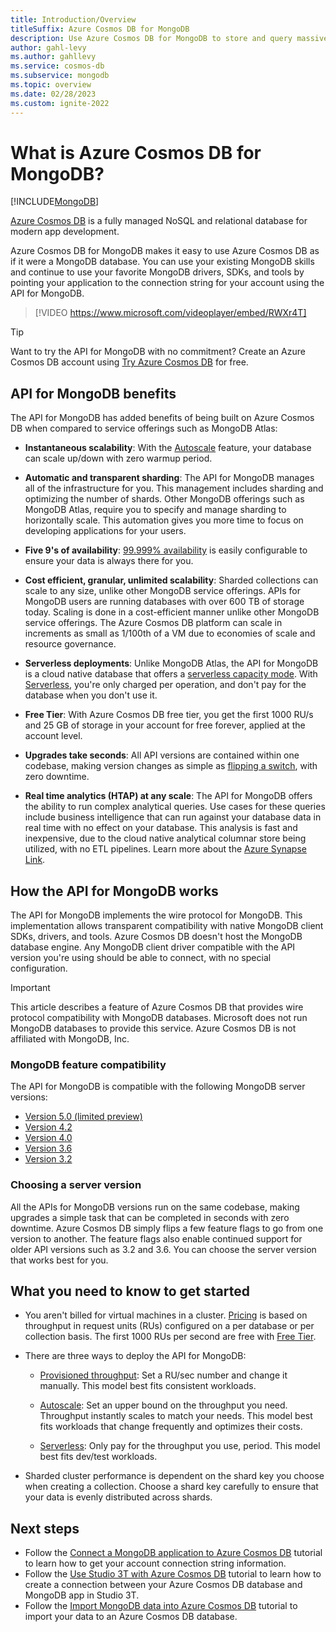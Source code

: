 ```yaml
---
title: Introduction/Overview
titleSuffix: Azure Cosmos DB for MongoDB
description: Use Azure Cosmos DB for MongoDB to store and query massive amounts of data using popular open-source drivers.
author: gahl-levy
ms.author: gahllevy
ms.service: cosmos-db
ms.subservice: mongodb
ms.topic: overview
ms.date: 02/28/2023
ms.custom: ignite-2022
---
```


# What is Azure Cosmos DB for MongoDB?

[!INCLUDE[MongoDB](../includes/appliesto-mongodb.md)]

[Azure Cosmos DB](../introduction.md) is a fully managed NoSQL and relational database for modern app development.

Azure Cosmos DB for MongoDB makes it easy to use Azure Cosmos DB as if it were a MongoDB database. You can use your existing MongoDB skills and continue to use your favorite MongoDB drivers, SDKs, and tools by pointing your application to the connection string for your account using the API for MongoDB.

> [!VIDEO https://www.microsoft.com/videoplayer/embed/RWXr4T]

> [!TIP]
> Want to try the API for MongoDB with no commitment? Create an Azure Cosmos DB account using [Try Azure Cosmos DB](../try-free.md) for free.

## API for MongoDB benefits

The API for MongoDB has added benefits of being built on Azure Cosmos DB when compared to service offerings such as MongoDB Atlas:

- **Instantaneous scalability**: With the [Autoscale](../provision-throughput-autoscale.md) feature, your database can scale up/down with zero warmup period.

- **Automatic and transparent sharding**: The API for MongoDB manages all of the infrastructure for you. This management includes sharding and optimizing the number of shards. Other MongoDB offerings such as MongoDB Atlas, require you to specify and manage sharding to horizontally scale. This automation gives you more time to focus on developing applications for your users.

- **Five 9's of availability**: [99.999% availability](../high-availability.md) is easily configurable to ensure your data is always there for you.  

- **Cost efficient, granular, unlimited scalability**: Sharded collections can scale to any size, unlike other MongoDB service offerings. APIs for MongoDB users are running databases with over 600 TB of storage today. Scaling is done in a cost-efficient manner unlike other MongoDB service offerings. The Azure Cosmos DB platform can scale in increments as small as 1/100th of a VM due to economies of scale and resource governance.

- **Serverless deployments**: Unlike MongoDB Atlas, the API for MongoDB is a cloud native database that offers a [serverless capacity mode](../serverless.md). With [Serverless](../serverless.md), you're only charged per operation, and don't pay for the database when you don't use it.

- **Free Tier**: With Azure Cosmos DB free tier, you get the first 1000 RU/s and 25 GB of storage in your account for free forever, applied at the account level.

- **Upgrades take seconds**: All API versions are contained within one codebase, making version changes as simple as [flipping a switch](upgrade-version.md), with zero downtime.

- **Real time analytics (HTAP) at any scale**: The API for MongoDB offers the ability to run complex analytical queries. Use cases for these queries include business intelligence that can run against your database data in real time with no effect on your database. This analysis is fast and inexpensive, due to the cloud native analytical columnar store being utilized, with no ETL pipelines. Learn more about the [Azure Synapse Link](../synapse-link.md).

## How the API for MongoDB works

The API for MongoDB implements the wire protocol for MongoDB. This implementation allows transparent compatibility with native MongoDB client SDKs, drivers, and tools. Azure Cosmos DB doesn't host the MongoDB database engine. Any MongoDB client driver compatible with the API version you're using should be able to connect, with no special configuration.

> [!IMPORTANT]
> This article describes a feature of Azure Cosmos DB that provides wire protocol compatibility with MongoDB databases. Microsoft does not run MongoDB databases to provide this service. Azure Cosmos DB is not affiliated with MongoDB, Inc.

### MongoDB feature compatibility

The API for MongoDB is compatible with the following MongoDB server versions:

- [Version 5.0 (limited preview)](../access-previews.md)
- [Version 4.2](feature-support-42.md)
- [Version 4.0](feature-support-40.md)
- [Version 3.6](feature-support-36.md)
- [Version 3.2](feature-support-32.md)

### Choosing a server version

All the APIs for MongoDB versions run on the same codebase, making upgrades a simple task that can be completed in seconds with zero downtime. Azure Cosmos DB simply flips a few feature flags to go from one version to another.  The feature flags also enable continued support for older API versions such as 3.2 and 3.6. You can choose the server version that works best for you.

## What you need to know to get started

- You aren't billed for virtual machines in a cluster. [Pricing](../how-pricing-works.md) is based on throughput in request units (RUs) configured on a per database or per collection basis. The first 1000 RUs per second are free with [Free Tier](../free-tier.md).

- There are three ways to deploy the API for MongoDB:

  - [Provisioned throughput](../set-throughput.md): Set a RU/sec number and change it manually. This model best fits consistent workloads.

  - [Autoscale](../provision-throughput-autoscale.md): Set an upper bound on the throughput you need. Throughput instantly scales to match your needs. This model best fits workloads that change frequently and optimizes their costs.

  - [Serverless](../serverless.md): Only pay for the throughput you use, period. This model best fits dev/test workloads.

- Sharded cluster performance is dependent on the shard key you choose when creating a collection. Choose a shard key carefully to ensure that your data is evenly distributed across shards.

## Next steps

- Follow the [Connect a MongoDB application to Azure Cosmos DB](connect-account.md) tutorial to learn how to get your account connection string information.
- Follow the [Use Studio 3T with Azure Cosmos DB](connect-using-mongochef.md) tutorial to learn how to create a connection between your Azure Cosmos DB database and MongoDB app in Studio 3T.
- Follow the [Import MongoDB data into Azure Cosmos DB](../../dms/tutorial-mongodb-cosmos-db.md?toc=%2fazure%2fcosmos-db%2ftoc.json%253ftoc%253d%2fazure%2fcosmos-db%2ftoc.json) tutorial to import your data to an Azure Cosmos DB database.
